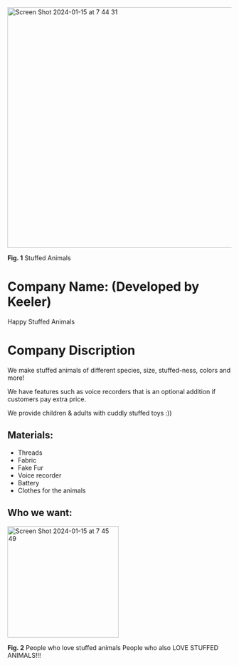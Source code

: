 <img width="540" alt="Screen Shot 2024-01-15 at 7 44 31" src="https://github.com/Yuiko-tsr/unit-3/assets/134657923/5c7e22c7-dfaa-47b2-bbfb-58a62c093888">

**Fig. 1** Stuffed Animals

# Company Name: (Developed by Keeler)
Happy Stuffed Animals 

# Company Discription
We make stuffed animals of different species, size, stuffed-ness, colors and more! 

We have features such as voice recorders that is an optional addition if customers pay extra price.

We provide children & adults with cuddly stuffed toys :))

## Materials:
* Threads
* Fabric
* Fake Fur
* Voice recorder
* Battery
* Clothes for the animals

## Who we want:
<img width="250" alt="Screen Shot 2024-01-15 at 7 45 49" src="https://github.com/Yuiko-tsr/unit-3/assets/134657923/e838252a-c323-42de-857a-c570e64d28c9">

**Fig. 2** People who love stuffed animals
People who also LOVE STUFFED ANIMALS!!!

